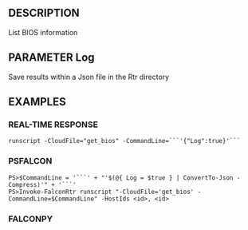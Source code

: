 ## DESCRIPTION
List BIOS information

## PARAMETER Log
Save results within a Json file in the Rtr directory

## EXAMPLES

### REAL-TIME RESPONSE
```
runscript -CloudFile="get_bios" -CommandLine=```'{"Log":true}'```
```
### PSFALCON
```
PS>$CommandLine = '```' + "'$(@{ Log = $true } | ConvertTo-Json -Compress)'" + '```'
PS>Invoke-FalconRtr runscript "-CloudFile='get_bios' -CommandLine=$CommandLine" -HostIds <id>, <id>
```
### FALCONPY
